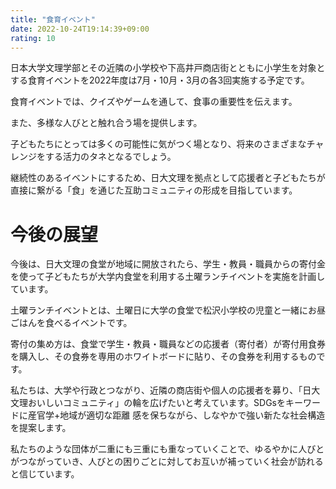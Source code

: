 ```yaml
---
title: "食育イベント"
date: 2022-10-24T19:14:39+09:00
rating: 10
---
```

日本大学文理学部とその近隣の小学校や下高井戸商店街とともに小学生を対象とする食育イベントを2022年度は7月・10月・3月の各3回実施する予定です。
<!--more-->

食育イベントでは、クイズやゲームを通して、食事の重要性を伝えます。

また、多様な人びとと触れ合う場を提供します。

子どもたちにとっては多くの可能性に気がつく場となり、将来のさまざまなチャレンジをする活力のタネとなるでしょう。

継続性のあるイベントにするため、日大文理を拠点として応援者と子どもたちが直接に繋がる「食」を通じた互助コミュニティの形成を目指しています。

# 今後の展望 
今後は、日大文理の食堂が地域に開放されたら、学生・教員・職員からの寄付金を使って子どもたちが大学内食堂を利用する土曜ランチイベントを実施を計画しています。

土曜ランチイベントとは、土曜日に大学の食堂で松沢小学校の児童と一緒にお昼ごはんを食べるイベントです。

寄付の集め方は、食堂で学生・教員・職員などの応援者（寄付者）が寄付用食券を購入し、その食券を専用のホワイトボードに貼り、その食券を利用するものです。

私たちは、大学や行政とつながり、近隣の商店街や個人の応援者を募り、「日大文理おいしいコミュニティ」の輪を広げたいと考えています。SDGsをキーワードに産官学+地域が適切な距離
感を保ちながら、しなやかで強い新たな社会構造を提案します。

私たちのような団体が二重にも三重にも重なっていくことで、ゆるやかに人びとがつながっていき、人びとの困りごとに対してお互いが補っていく社会が訪れると信じています。

